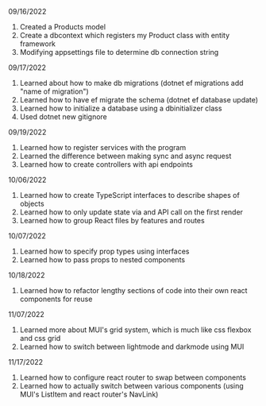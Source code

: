 09/16/2022

1. Created a Products model
2. Create a dbcontext which registers my Product class with entity framework
3. Modifying appsettings file to determine db connection string

09/17/2022

1. Learned about how to make db migrations (dotnet ef migrations add "name of migration")
2. Learned how to have ef migrate the schema (dotnet ef database update)
3. Learned how to initialize a database using a dbinitializer class
4. Used dotnet new gitignore

09/19/2022

1. Learned how to register services with the program
2. Learned the difference between making sync and async request
3. Learned how to create controllers with api endpoints

10/06/2022

1. Learned how to create TypeScript interfaces to describe shapes of objects
2. Learned how to only update state via and API call on the first render
3. Learned how to group React files by features and routes

10/07/2022

1. Learned how to specify prop types using interfaces
2. Learned how to pass props to nested components

10/18/2022

1. Learned how to refactor lengthy sections of code into their own react components for reuse

11/07/2022

1. Learned more about MUI's grid system, which is much like css flexbox and css grid
2. Learned how to switch between lightmode and darkmode using MUI

11/17/2022

1. Learned how to configure react router to swap between components
2. Learned how to actually switch between various components (using MUI's ListItem and react router's NavLink)
